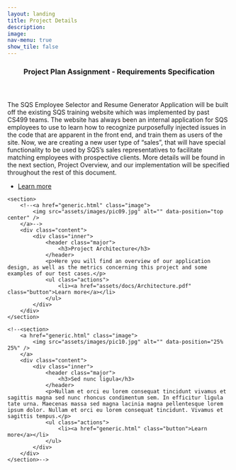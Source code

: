 ```yaml
---
layout: landing
title: Project Details
description:
image:
nav-menu: true
show_tile: false
---
```


<!-- Main -->
<div id="main">

<!-- One -->
<!--<section id="one">
	<div class="inner">
		<header class="major">
			<h2>Sed amet aliquam</h2>
		</header>
		<p>Nullam et orci eu lorem consequat tincidunt vivamus et sagittis magna sed nunc rhoncus condimentum sem. In efficitur ligula tate urna. Maecenas massa vel lacinia pellentesque lorem ipsum dolor. Nullam et orci eu lorem consequat tincidunt. Vivamus et sagittis libero. Nullam et orci eu lorem consequat tincidunt vivamus et sagittis magna sed nunc rhoncus condimentum sem. In efficitur ligula tate urna.</p>
	</div>
</section>-->

<!-- Two -->
<section id="two" class="spotlights">
	<section>
		<div class="content">
			<div class="inner">
				<header class="major">
					<h3>Project Plan Assignment - Requirements Specification</h3>
				</header>
				<p>The SQS Employee Selector and Resume Generator Application will be built off the existing SQS
training website which was implemented by past CS499 teams. The website has always been an
internal application for SQS employees to use to learn how to recognize purposefully injected issues
in the code that are apparent in the front end, and train them as users of the site. Now, we are
creating a new user type of “sales”, that will have special functionality to be used by SQS’s sales
representatives to facilitate matching employees with prospective clients. More details will be found
in the next section, Project Overview, and our implementation will be specified throughout the rest
of this document. </p>
				<ul class="actions">
					<li><a href="assets/docs/ReqSpec.pdf" class="button">Learn more</a></li>
				</ul>
			</div>
		</div>
	</section>

	<section>
		<!--<a href="generic.html" class="image">
			<img src="assets/images/pic09.jpg" alt="" data-position="top center" />
		</a>-->
		<div class="content">
			<div class="inner">
				<header class="major">
					<h3>Project Architecture</h3>
				</header>
				<p>Here you will find an overview of our application design, as well as the metrics concerning this project and some examples of our test cases.</p>
				<ul class="actions">
					<li><a href="assets/docs/Architecture.pdf" class="button">Learn more</a></li>
				</ul>
			</div>
		</div>
	</section>

	<!--<section>
		<a href="generic.html" class="image">
			<img src="assets/images/pic10.jpg" alt="" data-position="25% 25%" />
		</a>
		<div class="content">
			<div class="inner">
				<header class="major">
					<h3>Sed nunc ligula</h3>
				</header>
				<p>Nullam et orci eu lorem consequat tincidunt vivamus et sagittis magna sed nunc rhoncus condimentum sem. In efficitur ligula tate urna. Maecenas massa sed magna lacinia magna pellentesque lorem ipsum dolor. Nullam et orci eu lorem consequat tincidunt. Vivamus et sagittis tempus.</p>
				<ul class="actions">
					<li><a href="generic.html" class="button">Learn more</a></li>
				</ul>
			</div>
		</div>
	</section>-->
</section>

<!-- Three -->
<!--<section id="three">
	<div class="inner">
		<header class="major">
			<h2>Massa libero</h2>
		</header>
		<p>Nullam et orci eu lorem consequat tincidunt vivamus et sagittis libero. Mauris aliquet magna magna sed nunc rhoncus pharetra. Pellentesque condimentum sem. In efficitur ligula tate urna. Maecenas laoreet massa vel lacinia pellentesque lorem ipsum dolor. Nullam et orci eu lorem consequat tincidunt. Vivamus et sagittis libero. Mauris aliquet magna magna sed nunc rhoncus amet pharetra et feugiat tempus.</p>
		<ul class="actions">
			<li><a href="generic.html" class="button next">Get Started</a></li>
		</ul>
	</div>
</section>-->

</div>
